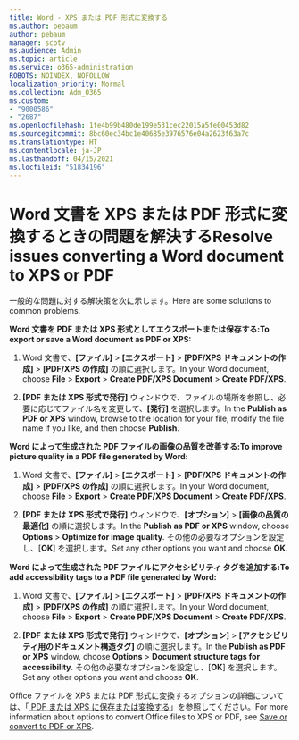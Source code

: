 ```yaml
---
title: Word - XPS または PDF 形式に変換する
ms.author: pebaum
author: pebaum
manager: scotv
ms.audience: Admin
ms.topic: article
ms.service: o365-administration
ROBOTS: NOINDEX, NOFOLLOW
localization_priority: Normal
ms.collection: Adm_O365
ms.custom:
- "9000586"
- "2687"
ms.openlocfilehash: 1fe4b99b480de199e531cec22015a5fe00453d82
ms.sourcegitcommit: 8bc60ec34bc1e40685e3976576e04a2623f63a7c
ms.translationtype: HT
ms.contentlocale: ja-JP
ms.lasthandoff: 04/15/2021
ms.locfileid: "51834196"
---
```

# <a name="resolve-issues-converting-a-word-document-to-xps-or-pdf"></a><span data-ttu-id="86e1e-102">Word 文書を XPS または PDF 形式に変換するときの問題を解決する</span><span class="sxs-lookup"><span data-stu-id="86e1e-102">Resolve issues converting a Word document to XPS or PDF</span></span>

<span data-ttu-id="86e1e-103">一般的な問題に対する解決策を次に示します。</span><span class="sxs-lookup"><span data-stu-id="86e1e-103">Here are some solutions to common problems.</span></span> 

<span data-ttu-id="86e1e-104">**Word 文書を PDF または XPS 形式としてエクスポートまたは保存する:**</span><span class="sxs-lookup"><span data-stu-id="86e1e-104">**To export or save a Word document as PDF or XPS:**</span></span>

1. <span data-ttu-id="86e1e-105">Word 文書で、**[ファイル]** > **[エクスポート]** > **[PDF/XPS ドキュメントの作成]** > **[PDF/XPS の作成]** の順に選択します。</span><span class="sxs-lookup"><span data-stu-id="86e1e-105">In your Word document, choose  **File** > **Export** > **Create PDF/XPS Document** > **Create PDF/XPS**.</span></span>

2. <span data-ttu-id="86e1e-106">**[PDF または XPS 形式で発行]** ウィンドウで、ファイルの場所を参照し、必要に応じてファイル名を変更して、**[発行]** を選択します。</span><span class="sxs-lookup"><span data-stu-id="86e1e-106">In the **Publish as PDF or XPS** window, browse to the location for your file, modify the file name if you like, and then choose **Publish**.</span></span>

<span data-ttu-id="86e1e-107">**Word によって生成された PDF ファイルの画像の品質を改善する:**</span><span class="sxs-lookup"><span data-stu-id="86e1e-107">**To improve picture quality in a PDF file generated by Word:**</span></span>

1. <span data-ttu-id="86e1e-108">Word 文書で、**[ファイル]** > **[エクスポート]** > **[PDF/XPS ドキュメントの作成]** > **[PDF/XPS の作成]** の順に選択します。</span><span class="sxs-lookup"><span data-stu-id="86e1e-108">In your Word document, choose  **File** > **Export** > **Create PDF/XPS Document** > **Create PDF/XPS**.</span></span>

2. <span data-ttu-id="86e1e-109">**[PDF または XPS 形式で発行]** ウィンドウで、**[オプション]** > **[画像の品質の最適化]** の順に選択します。</span><span class="sxs-lookup"><span data-stu-id="86e1e-109">In the **Publish as PDF or XPS** window, choose **Options** > **Optimize for image quality**.</span></span> <span data-ttu-id="86e1e-110">その他の必要なオプションを設定し、[**OK**] を選択します。</span><span class="sxs-lookup"><span data-stu-id="86e1e-110">Set any other options you want and choose **OK**.</span></span> 

<span data-ttu-id="86e1e-111">**Word によって生成された PDF ファイルにアクセシビリティ タグを追加する:**</span><span class="sxs-lookup"><span data-stu-id="86e1e-111">**To add accessibility tags to a PDF file generated by Word:**</span></span>
 
1. <span data-ttu-id="86e1e-112">Word 文書で、**[ファイル]** > **[エクスポート]** > **[PDF/XPS ドキュメントの作成]** > **[PDF/XPS の作成]** の順に選択します。</span><span class="sxs-lookup"><span data-stu-id="86e1e-112">In your Word document, choose  **File** > **Export** > **Create PDF/XPS Document** > **Create PDF/XPS**.</span></span>

2. <span data-ttu-id="86e1e-113">**[PDF または XPS 形式で発行]** ウィンドウで、**[オプション]** > **[アクセシビリティ用のドキュメント構造タグ]** の順に選択します。</span><span class="sxs-lookup"><span data-stu-id="86e1e-113">In the **Publish as PDF or XPS** window, choose **Options** > **Document structure tags for accessibility**.</span></span> <span data-ttu-id="86e1e-114">その他の必要なオプションを設定し、[**OK**] を選択します。</span><span class="sxs-lookup"><span data-stu-id="86e1e-114">Set any other options you want and choose **OK**.</span></span>

<span data-ttu-id="86e1e-115">Office ファイルを XPS または PDF 形式に変換するオプションの詳細については、「[ PDF または XPS に保存または変換する](https://support.office.com/article/d85416c5-7d77-4fd6-a216-6f4bf7c7c110)」を参照してください。</span><span class="sxs-lookup"><span data-stu-id="86e1e-115">For more information about options to convert Office files to XPS or PDF, see [Save or convert to PDF or XPS](https://support.office.com/article/d85416c5-7d77-4fd6-a216-6f4bf7c7c110).</span></span>